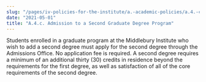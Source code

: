```yaml
---
slug: "/pages/iv-policies-for-the-institute/a.-academic-policies/a.4.-change-of-academic-program/a.4.c.-change-of-degree-program"
date: "2021-05-01"
title: "A.4.c. Admission to a Second Graduate Degree Program"
---
```


Students enrolled in a graduate program at the Middlebury Institute who wish to add a second degree must apply for the second degree through the Admissions Office. No application fee is required. A second degree requires a minimum of an additional thirty (30) credits in residence beyond the requirements for the first degree, as well as satisfaction of all of the core requirements of the second degree.
